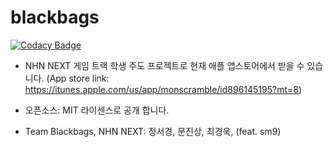 blackbags
=========

[![Codacy Badge](https://api.codacy.com/project/badge/Grade/3a7e229e91244c3899760219f74353f1)](https://www.codacy.com/app/wooq17/blackbags?utm_source=github.com&utm_medium=referral&utm_content=junggang/blackbags&utm_campaign=badger)

 * NHN NEXT 게임 트랙 학생 주도 프로젝트로 현재 애플 앱스토어에서 받을 수 있습니다.
  (App store link: https://itunes.apple.com/us/app/monscramble/id896145195?mt=8)

 * 오픈소스: MIT 라이센스로 공개 합니다.

 * Team Blackbags, NHN NEXT: 정서경, 문진상, 최경욱, (feat. sm9) 

